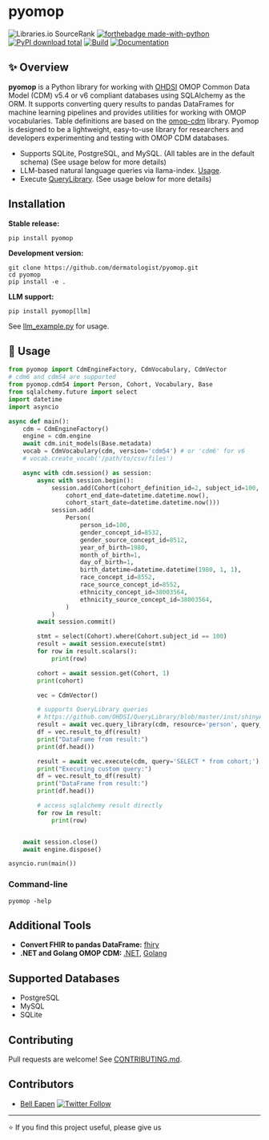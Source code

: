 # pyomop

![Libraries.io SourceRank](https://img.shields.io/librariesio/sourcerank/pypi/pyomop)
[![forthebadge made-with-python](http://ForTheBadge.com/images/badges/made-with-python.svg)](https://www.python.org/)
[![PyPI download total](https://img.shields.io/pypi/dm/pyomop.svg)](https://pypi.python.org/pypi/pyomop/)
[![Build](https://github.com/dermatologist/pyomop/workflows/Python%20Test/badge.svg)](https://nuchange.ca)
[![Documentation](https://badgen.net/badge/icon/documentation?icon=libraries&label)](https://dermatologist.github.io/pyomop/)

## ✨ Overview

**pyomop** is a Python library for working with [OHDSI](https://www.ohdsi.org/) OMOP Common Data Model (CDM) v5.4 or v6 compliant databases using SQLAlchemy as the ORM. It supports converting query results to pandas DataFrames for machine learning pipelines and provides utilities for working with OMOP vocabularies. Table definitions are based on the [omop-cdm](https://github.com/thehyve/omop-cdm) library. Pyomop is designed to be a lightweight, easy-to-use library for researchers and developers experimenting and testing with OMOP CDM databases.

- Supports SQLite, PostgreSQL, and MySQL. (All tables are in the default schema) (See usage below for more details)
- LLM-based natural language queries via llama-index. [Usage](examples/llm_example.py).
- Execute [QueryLibrary](https://github.com/OHDSI/QueryLibrary). (See usage below for more details)

## Installation

**Stable release:**
```
pip install pyomop
```

**Development version:**
```
git clone https://github.com/dermatologist/pyomop.git
cd pyomop
pip install -e .
```

**LLM support:**
```
pip install pyomop[llm]
```
See [llm_example.py](examples/llm_example.py) for usage.

## 🔧 Usage


```python
from pyomop import CdmEngineFactory, CdmVocabulary, CdmVector
# cdm6 and cdm54 are supported
from pyomop.cdm54 import Person, Cohort, Vocabulary, Base
from sqlalchemy.future import select
import datetime
import asyncio

async def main():
    cdm = CdmEngineFactory()
    engine = cdm.engine
    await cdm.init_models(Base.metadata)
    vocab = CdmVocabulary(cdm, version='cdm54') # or 'cdm6' for v6
    # vocab.create_vocab('/path/to/csv/files')

    async with cdm.session() as session:
        async with session.begin():
            session.add(Cohort(cohort_definition_id=2, subject_id=100,
                cohort_end_date=datetime.datetime.now(),
                cohort_start_date=datetime.datetime.now()))
            session.add(
                Person(
                    person_id=100,
                    gender_concept_id=8532,
                    gender_source_concept_id=8512,
                    year_of_birth=1980,
                    month_of_birth=1,
                    day_of_birth=1,
                    birth_datetime=datetime.datetime(1980, 1, 1),
                    race_concept_id=8552,
                    race_source_concept_id=8552,
                    ethnicity_concept_id=38003564,
                    ethnicity_source_concept_id=38003564,
                )
            )
        await session.commit()

        stmt = select(Cohort).where(Cohort.subject_id == 100)
        result = await session.execute(stmt)
        for row in result.scalars():
            print(row)

        cohort = await session.get(Cohort, 1)
        print(cohort)

        vec = CdmVector()

        # supports QueryLibrary queries
        # https://github.com/OHDSI/QueryLibrary/blob/master/inst/shinyApps/QueryLibrary/queries/person/PE02.md
        result = await vec.query_library(cdm, resource='person', query_name='PE02')
        df = vec.result_to_df(result)
        print("DataFrame from result:")
        print(df.head())

        result = await vec.execute(cdm, query='SELECT * from cohort;')
        print("Executing custom query:")
        df = vec.result_to_df(result)
        print("DataFrame from result:")
        print(df.head())

        # access sqlalchemy result directly
        for row in result:
            print(row)


    await session.close()
    await engine.dispose()

asyncio.run(main())
```


### Command-line

```
pyomop -help
```

## Additional Tools

- **Convert FHIR to pandas DataFrame:** [fhiry](https://github.com/dermatologist/fhiry)
- **.NET and Golang OMOP CDM:** [.NET](https://github.com/dermatologist/omopcdm-dot-net), [Golang](https://github.com/E-Health/gocdm)

## Supported Databases

- PostgreSQL
- MySQL
- SQLite

## Contributing

Pull requests are welcome! See [CONTRIBUTING.md](CONTRIBUTING.md).

## Contributors

- [Bell Eapen](https://nuchange.ca) [![Twitter Follow](https://img.shields.io/twitter/follow/beapen?style=social)](https://twitter.com/beapen)

---

⭐️ If you find this project useful, please give us
